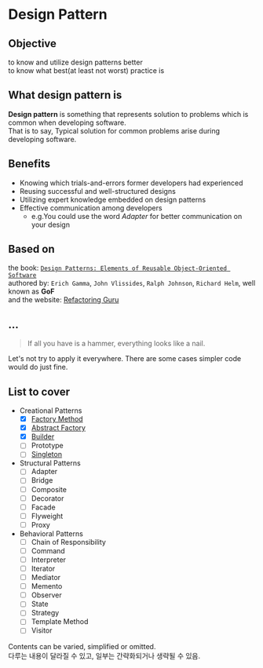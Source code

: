 # Design Pattern

## Objective
to know and utilize design patterns better  
to know what best(at least not worst) practice is

## What design pattern is

**Design pattern** is something that represents solution to problems which is common when developing software.  
That is to say, Typical solution for common problems arise during developing software.

## Benefits
- Knowing which trials-and-errors former developers had experienced
- Reusing successful and well-structured designs
- Utilizing expert knowledge embedded on design patterns
- Effective communication among developers
  - e.g.You could use the word _Adapter_ for better communication on your design
  
## Based on
the book: [`Design Patterns: Elements of Reusable Object-Oriented Software`](http://www.yes24.com/Product/Goods/200592)  
authored by: `Erich Gamma`, `John Vlissides`, `Ralph Johnson`, `Richard Helm`, well known as **GoF**  
and the website: [Refactoring Guru](https://refactoring.guru/design-patterns)

## ...
> If all you have is a hammer, everything looks like a nail.

Let's not try to apply it everywhere. There are some cases simpler code would do just fine.

## List to cover
- Creational Patterns
  - [x] [Factory Method](src/creational/factorymethod)
  - [x] [Abstract Factory](src/creational/abstractfactory)
  - [x] [Builder](src/creational/builder)
  - [ ] Prototype
  - [ ] [Singleton](src/creational/singleton)
- Structural Patterns
  - [ ] Adapter
  - [ ] Bridge
  - [ ] Composite
  - [ ] Decorator
  - [ ] Facade
  - [ ] Flyweight
  - [ ] Proxy
- Behavioral Patterns
  - [ ] Chain of Responsibility
  - [ ] Command
  - [ ] Interpreter
  - [ ] Iterator
  - [ ] Mediator
  - [ ] Memento
  - [ ] Observer
  - [ ] State
  - [ ] Strategy
  - [ ] Template Method
  - [ ] Visitor

Contents can be varied, simplified or omitted.  
다루는 내용이 달라질 수 있고, 일부는 간략화되거나 생략될 수 있음.